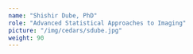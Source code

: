 ```yaml
---
name: "Shishir Dube, PhD"
role: "Advanced Statistical Approaches to Imaging"
picture: "/img/cedars/sdube.jpg"
weight: 90
---
```


